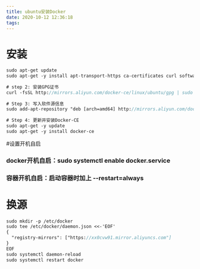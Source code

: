 ```yaml
---
title: ubuntu安装Docker
date: 2020-10-12 12:36:18
tags:
---
```


# 安装

```y
sudo apt-get update
sudo apt-get -y install apt-transport-https ca-certificates curl software-properties-common
 
# step 2: 安装GPG证书
curl -fsSL http://mirrors.aliyun.com/docker-ce/linux/ubuntu/gpg | sudo apt-key add -
 
# Step 3: 写入软件源信息
sudo add-apt-repository "deb [arch=amd64] http://mirrors.aliyun.com/docker-ce/linux/ubuntu $(lsb_release -cs) stable"
 
# Step 4: 更新并安装Docker-CE
sudo apt-get -y update
sudo apt-get -y install docker-ce
```

#设置开机自启

### docker开机自启：sudo systemctl enable docker.service

### 容器开机自启：启动容器时加上 --restart=always

<!-- more -->

# 换源

```y
sudo mkdir -p /etc/docker
sudo tee /etc/docker/daemon.json <<-'EOF'
{
  "registry-mirrors": ["https://xx0cvw91.mirror.aliyuncs.com"]
}
EOF
sudo systemctl daemon-reload
sudo systemctl restart docker
```